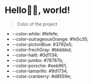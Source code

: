 # Hello🖖🏽, world!

> Color of the project

- --color-white: #fefefe;
- --color-outrageousOrange: #fe5c35;
- --color-pictonBlue: #3792e5;
- --color-frechGray: #bbbbbd;
- --color-haiti: #0d1134;
- --color-jumbo: #78787b;
- --color-porsche: #eeb961;
- --color-tamarillo: #9d1734;
- --color-cranberry: #d8559e;